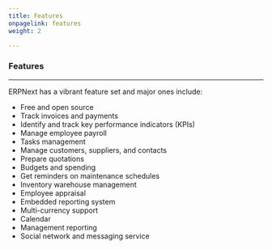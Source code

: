 ```yaml
---
title: Features
onpagelink: features
weight: 2

---
```


### Features
--------

ERPNext has a vibrant feature set and major ones include:

- Free and open source
- Track invoices and payments
- Identify and track key performance indicators (KPIs)
- Manage employee payroll
- Tasks management
- Manage customers, suppliers, and contacts
- Prepare quotations
- Budgets and spending
- Get reminders on maintenance schedules
- Inventory warehouse management
- Employee appraisal
- Embedded reporting system
- Multi-currency support
- Calendar
- Management reporting
- Social network and messaging service
 